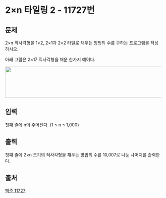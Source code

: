 <h1> 2×n 타일링 2 - 11727번</h1>

<h2>문제</h2>

2×n 직사각형을 1×2, 2×1과 2×2 타일로 채우는 방법의 수를 구하는 프로그램을 작성하시오.

아래 그림은 2×17 직사각형을 채운 한가지 예이다.

<img src="https://user-images.githubusercontent.com/60374463/151659416-db231667-fbc6-4c83-8492-faa75a4c2c13.png"  width="600" height="100"/>

<h2>입력</h2>

첫째 줄에 n이 주어진다. (1 ≤ n ≤ 1,000)

<h2>출력</h2>

첫째 줄에 2×n 크기의 직사각형을 채우는 방법의 수를 10,007로 나눈 나머지를 출력한다.

<h2>출처</h2>

[백준 11727](https://www.acmicpc.net/problem/11727)
